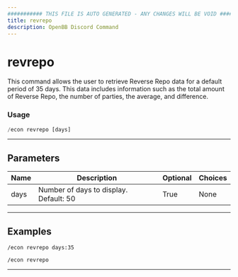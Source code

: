 ```yaml
---
########### THIS FILE IS AUTO GENERATED - ANY CHANGES WILL BE VOID ###########
title: revrepo
description: OpenBB Discord Command
---
```


# revrepo

This command allows the user to retrieve Reverse Repo data for a default period of 35 days. This data includes information such as the total amount of Reverse Repo, the number of parties, the average, and difference.

### Usage

```python wordwrap
/econ revrepo [days]
```

---

## Parameters

| Name | Description | Optional | Choices |
| ---- | ----------- | -------- | ------- |
| days | Number of days to display. Default: 50 | True | None |


---

## Examples

```
/econ revrepo days:35
```

```
/econ revrepo
```
---
